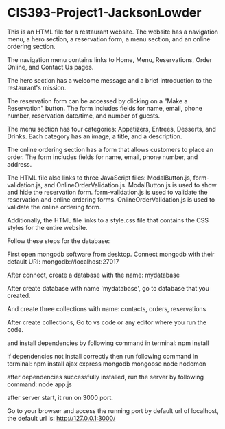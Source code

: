 # CIS393-Project1-JacksonLowder
 
This is an HTML file for a restaurant website. The website has a navigation menu, a hero section, a reservation form, a menu section, and an online ordering section.

The navigation menu contains links to Home, Menu, Reservations, Order Online, and Contact Us pages.

The hero section has a welcome message and a brief introduction to the restaurant's mission.

The reservation form can be accessed by clicking on a "Make a Reservation" button. The form includes fields for name, email, phone number, reservation date/time, and number of guests.

The menu section has four categories: Appetizers, Entrees, Desserts, and Drinks. Each category has an image, a title, and a description.

The online ordering section has a form that allows customers to place an order. The form includes fields for name, email, phone number, and address.

The HTML file also links to three JavaScript files: ModalButton.js, form-validation.js, and OnlineOrderValidation.js. ModalButton.js is used to show and hide the reservation form. form-validation.js is used to validate the reservation and online ordering forms. OnlineOrderValidation.js is used to validate the online ordering form.

Additionally, the HTML file links to a style.css file that contains the CSS styles for the entire website.

Follow these steps for the database:

First open mongodb software from desktop.
Connect mongodb with their default URI:  mongodb://localhost:27017

After connect, create a database with the name: mydatabase

After create database with name 'mydatabase', go to database that you created.

And create three collections with name: contacts, orders, reservations 

After create collections, Go to vs code or any editor where you run the code.

and install dependencies by following command in terminal: npm install

if dependencies not install correctly then run following command in terminal: npm install ajax express mongodb mongoose node nodemon

after dependencies successfully installed, run the server by following command: node app.js

after server start, it run on 3000 port.

Go to your browser and access the running port by default url of localhost, the default url is: http://127.0.0.1:3000/

